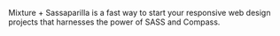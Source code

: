 Mixture + Sassaparilla is a fast way to start your responsive web design projects that harnesses the power of SASS and Compass.